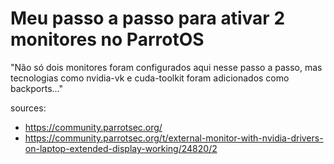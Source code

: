 # Meu passo a passo para ativar 2 monitores no ParrotOS

"Não só dois monitores foram configurados aqui nesse passo a passo, mas tecnologias como nvidia-vk e cuda-toolkit foram adicionados como backports..."

sources:

- <https://community.parrotsec.org/>
- <https://community.parrotsec.org/t/external-monitor-with-nvidia-drivers-on-laptop-extended-display-working/24820/2>

